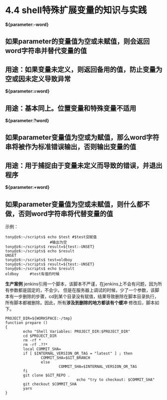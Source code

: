 # 4.4 shell特殊扩展变量的知识与实践

**${parameter:-word}**

## 如果parameter的变量值为空或未赋值，则会**返回word字符串并替代变量的值**

## 用途：如果变量未定义，则返回备用的值，防止变量为空或因未定义导致异常

**${parameter:=word}**

## 用途：基本同上。位置变量和特殊变量不适用

**${parameter:?word}**

## 如果parameter变量值为空或为赋值，那么word字符串将被作为标准错误输出，否则输出变量的值

## 用途：用于捕捉由于变量未定义而导致的错误，并退出程序

**${parameter:+word}**

## 如果parameter变量值为空或未赋值，则什么都不做，否则word字符串将代替变量的值

示例：

```text
tony@z6:~/scripts$ echo $test #$test没赋值
                    #输出为空
tony@z6:~/scripts$ result=${test:-UNSET}
tony@z6:~/scripts$ echo $result
UNSET
tony@z6:~/scripts$ test=oldboy
tony@z6:~/scripts$ result=${test:-UNSET}
tony@z6:~/scripts$ echo $result
oldboy     #test有值的时候
```

**生产案例** jenkins引用一个脚本，该脚本不严谨，在jenkins上不会有问题，因为所有参数都是固定的，不会少。 但是在服务器上调试的时候，少了一个参数，该脚本有一步删除的步骤，cd到某个目录没有赋值，结果导致删除在脚本目录执行，所有脚本都被删除。因此，所有**涉及到删除的地方都该有个缓冲** 修改后，脚本如下。

```text
PROJECT_DIR=${WORKSPACE:-/tmp}
function prepare ()
{
        echo "Shell Variables: PROJECT_DIR:$PROJECT_DIR"
        cd $PROJECT_DIR
        rm -rf *
        rm -rf .??*
        local COMMIT_SHA=
        if [ $INTERNAL_VERSION_OR_TAG = "latest" ] ; then
                COMMIT_SHA=$GIT_BRANCH
                else
                        COMMIT_SHA=$INTERNAL_VERSION_OR_TAG
        fi
        git clone $GIT_REPO .
                                echo "try to checkout: $COMMIT_SHA"
        git checkout $COMMIT_SHA
        yarn
}
```

